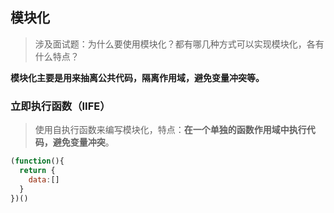 ## 模块化

> 涉及面试题：为什么要使用模块化？都有哪几种方式可以实现模块化，各有什么特点？ 

**模块化主要是用来抽离公共代码，隔离作用域，避免变量冲突等。**

### 立即执行函数（**IIFE**）

> 使用自执行函数来编写模块化，特点：**在一个单独的函数作用域中执行代码，避免变量冲突**。

```js
(function(){
  return {
	data:[]
  }
})()
```

